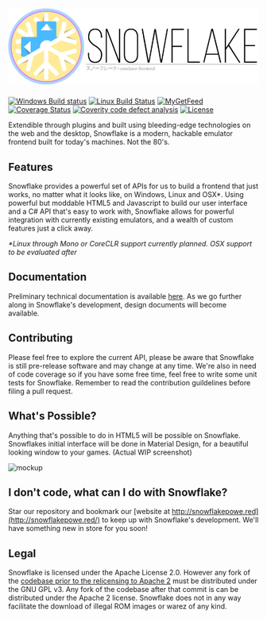 ![Snowflake](branding/Snowflake-Banner-Katakana-256.png) 
=========

<!--[![Gitter](https://badges.gitter.im/Join%20Chat.svg)](https://gitter.im/SnowflakePowered/snowflake?utm_source=badge&utm_medium=badge&utm_campaign=pr-badge&utm_content=badge)-->
[![Windows Build status](https://ci.appveyor.com/api/projects/status/mhei9fdtja5j04kk?svg=true)](https://ci.appveyor.com/project/RonnChyran/snowflake) [![Linux Build Status](https://travis-ci.org/SnowflakePowered/snowflake.svg?branch=master)](https://travis-ci.org/SnowflakePowered/snowflake) [![MyGetFeed](https://img.shields.io/myget/snowflake-nightly/vpre/Snowflake.API.svg?style=flat)](https://www.myget.org/gallery/snowflake-nightly) [![Coverage Status](https://coveralls.io/repos/SnowflakePowered/snowflake/badge.svg?branch=master)](https://coveralls.io/r/SnowflakePowered/snowflake?branch=master)  [![Coverity code defect analysis](https://scan.coverity.com/projects/4039/badge.svg?flat=1)](https://scan.coverity.com/projects/4039)
 [![License](https://img.shields.io/badge/license-apache%202.0-blue.svg?style=flat)](https://github.com/SnowflakePowered/snowflake/blob/master/LICENSE)

Extendible through plugins and built using bleeding-edge technologies on the web and the desktop, Snowflake is a modern, hackable emulator frontend built for today's machines. Not the 80's. 


Features
--------
Snowflake provides a powerful set of APIs for us to build a frontend that just works, no matter what it looks like, on Windows, Linux and OSX*. Using powerful but moddable HTML5 and Javascript to build our user interface and a C# API that's easy to work with, Snowflake allows for powerful integration with currently existing emulators, and a wealth of custom features just a click away.

_*Linux through Mono or CoreCLR support currently planned. OSX support to be evaluated after_

Documentation
-------------
Preliminary technical documentation is available [here](http://snowflakepowe.red/doc/html/). As we go further along in Snowflake's development, design documents will become available.

Contributing
------------
Please feel free to explore the current API, please be aware that Snowflake is still pre-release software and may change at any time. We're also in need of code coverage so if you have some free time, feel free to write some unit tests for Snowflake. Remember to read the contribution guildelines before filing a pull request.

What's Possible?
----------------
Anything that's possible to do in HTML5 will be possible on Snowflake. Snowflakes initial interface will be done in Material Design, for a beautiful looking window to your games. (Actual WIP screenshot)

![mockup](http://i.imgur.com/dUbZSk1.png)

I don't code, what can I do with Snowflake?
-------------------------------------------
Star our repository and bookmark our [website at http://snowflakepowe.red](http://snowflakepowe.red/) to keep up with Snowflake's development. We'll have something new in store for you soon!

Legal
-----
Snowflake is licensed under the Apache License 2.0. However any fork of the [codebase prior to the relicensing to Apache 2](https://github.com/snowflake-frontend/snowflake/commit/b0286553ec0887ce406420827a2ba0c20aa78117#diff-d41d8cd98f00b204e9800998ecf8427e) must be distributed under the GNU GPL v3. Any fork of the codebase after that commit is can be distributed under the Apache 2 license. Snowflake does not in any way facilitate the download of illegal ROM images or warez of any kind. 
